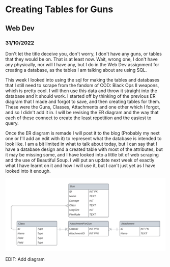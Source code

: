 # Creating Tables for Guns
## Web Dev
### 31/10/2022

Don't let the title deceive you, don't worry, I don't have any guns, or tables that they would be on. That is at least now. Wait, wrong one, I don't have any physically, nor will I have any, but I do in the Web Dev assignment for creating a database, as the tables I am talking about are using SQL.

This week I looked into using the sql for making the tables and databases that I still need to scrape from the fandom of COD: Black Ops II weapons, which is pretty cool. I will then use this data and throw it straight into the database and it should work. I started off by thinking of the previous ER diagram that I made and forgot to save, and then creating tables for them. These were the Guns, Classes, Attachments and one other which I forgot, and so I didn't add it in. I will be revising the ER diagram and the way that each of these connect to create the least repetition and the easiest to query.

Once the ER diagram is remade I will post it to the blog (Probably my next one or I'll add an edit with it) to represent what the database is intended to look like. I am a bit limited in what to talk about today, but I can say that I have a database design and a created table with most of the attributes, but it may be missing some, and I have looked into a little bit of web scraping and the use of Beautiful Soup. I will put an update next week of exactly what I have learnt on it and how I will use it, but I can't just yet as I have looked into it enough.

![ER Diagram](/pictures/assignmentERDiagram.png)

EDIT: Add diagram